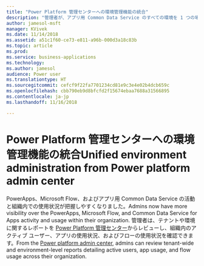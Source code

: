 ```yaml
---
title: "Power Platform 管理センターへの環境管理機能の統合"
description: "管理者が、アプリ用 Common Data Service のすべての環境を 1 つの場所からプロビジョニングし、監視し、管理できるようになります"
author: jamesol-msft
manager: KVivek
ms.date: 11/14/2018
ms.assetid: a51c1f60-ce73-e811-a96b-000d3a18c83b
ms.topic: article
ms.prod: 
ms.service: business-applications
ms.technology: 
ms.author: jamesol
audience: Power user
ms.translationtype: HT
ms.sourcegitcommit: cefcf9f22fa7701234cd81e9c3e4e02b4dcb659c
ms.openlocfilehash: cbb790eb9d8bfcfd2f15674ebaa7688a31566895
ms.contentlocale: ja-jp
ms.lasthandoff: 11/16/2018

---
```

# <a name="unified-environment-administration-from-power-platform-admin-center"></a><span data-ttu-id="2a08d-103">Power Platform 管理センターへの環境管理機能の統合</span><span class="sxs-lookup"><span data-stu-id="2a08d-103">Unified environment administration from Power platform admin center</span></span>




<span data-ttu-id="2a08d-104">PowerApps、Microsoft Flow、およびアプリ用 Common Data Service の活動と組織内での使用状況が把握しやすくなりました。</span><span class="sxs-lookup"><span data-stu-id="2a08d-104">Admins now have more visibility over the PowerApps, Microsoft Flow, and Common Data Service for Apps activity and usage within their organization.</span></span> <span data-ttu-id="2a08d-105">管理者は、テナントや環境に関するレポートを [Power Platform 管理センター](https://go.microsoft.com/fwlink/?linkid=875536)からレビューし、組織内のアクティブ ユーザー、アプリの使用状況、およびフローの使用状況を確認できます。</span><span class="sxs-lookup"><span data-stu-id="2a08d-105">From the [Power platform admin center](https://go.microsoft.com/fwlink/?linkid=875536), admins can review tenant-wide and environment-level reports detailing active users, app usage, and flow usage across their organization.</span></span>

